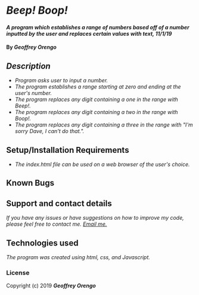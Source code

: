 # _Beep! Boop!_

#### _A program which establishes a range of numbers based off of a number inputted by the user and replaces certain values with text, 11/1/19_

#### By _**Geoffrey Orengo**_

## _Description_

* _Program asks user to input a number._
* _The program establishes a range starting at zero and ending at the user's number._
* _The program replaces any digit containing a one in the range with Beep!._
* _The program replaces any digit containing a two in the range with Boop!._
* _The program replaces any digit containing a three in the range with "I'm sorry Dave, I can't do that."._

## Setup/Installation Requirements

* _The index.html file can be used on a web browser of the user's choice._

## Known Bugs

## Support and contact details

_If you have any issues or have suggestions on how to improve my code, please feel free to contact me. [Email me.](mailto:geoff.orengo@yahoo.com)_

## Technologies used

 _The program was created using html, css, and Javascript._

### License

Copyright (c) 2019 **_Geoffrey Orengo_**

